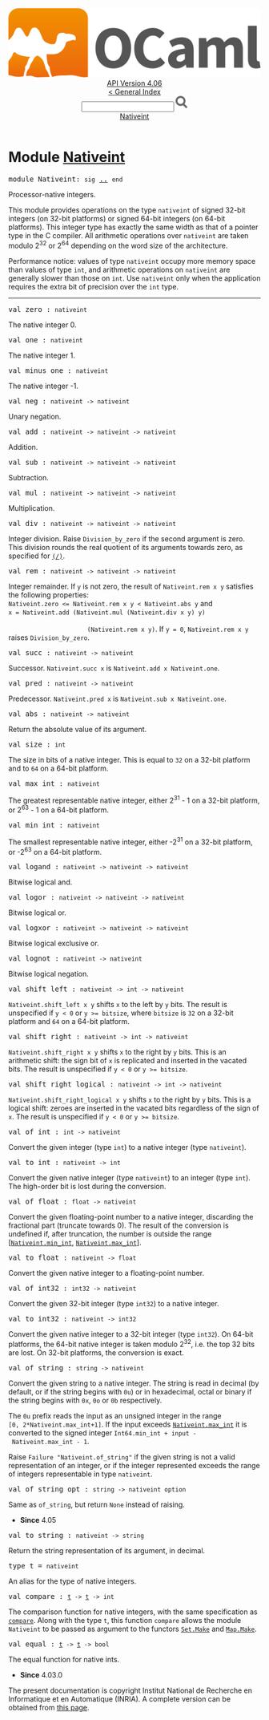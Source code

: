 <!-- ((! set title API !)) ((! set documentation !)) ((! set api !)) ((! set nobreadcrumb !)) -->
<div class="api"><header><nav class="toc brand"><a class="brand" href="https://ocaml.org/"><img src="colour-logo-gray.svg" class="svg" alt="OCaml"></a></nav><nav class="toc"><div class="toc_version"><a href="/docs" id="version-select">API Version 4.06</a></div><a href="index.html">&lt; General Index</a><div class="api_search"><input type="text" name="apisearch" id="api_search" oninput="mySearch(false);" onkeypress="this.oninput();" onclick="this.oninput();" onpaste="this.oninput();">
<img src="search_icon.svg" alt="Search" class="svg" onclick="mySearch(false)"></div>
<div id="search_results"></div><div class="toc_title"><a href="#top">Nativeint</a></div><ul></ul></nav></header>

<h1>Module <a href="type_Nativeint.html">Nativeint</a></h1>

<pre><span id="MODULENativeint"><span class="keyword">module</span> Nativeint</span>: <code class="code"><span class="keyword">sig</span></code> <a href="Nativeint.html">..</a> <code class="code"><span class="keyword">end</span></code></pre><div class="info module top">
<div class="info-desc">
<p>Processor-native integers.</p>

<p>This module provides operations on the type <code class="code">nativeint</code> of
   signed 32-bit integers (on 32-bit platforms) or
   signed 64-bit integers (on 64-bit platforms).
   This integer type has exactly the same width as that of a
   pointer type in the C compiler.  All arithmetic operations over
   <code class="code">nativeint</code> are taken modulo 2<sup class="superscript">32</sup> or 2<sup class="superscript">64</sup> depending
   on the word size of the architecture.</p>

<p>Performance notice: values of type <code class="code">nativeint</code> occupy more memory
   space than values of type <code class="code">int</code>, and arithmetic operations on
   <code class="code">nativeint</code> are generally slower than those on <code class="code">int</code>.  Use <code class="code">nativeint</code>
   only when the application requires the extra bit of precision
   over the <code class="code">int</code> type.</p>
</div>
</div>
<hr width="100%">

<pre><span id="VALzero"><span class="keyword">val</span> zero</span> : <code class="type">nativeint</code></pre><div class="info ">
<div class="info-desc">
<p>The native integer 0.</p>
</div>
</div>

<pre><span id="VALone"><span class="keyword">val</span> one</span> : <code class="type">nativeint</code></pre><div class="info ">
<div class="info-desc">
<p>The native integer 1.</p>
</div>
</div>

<pre><span id="VALminus_one"><span class="keyword">val</span> minus_one</span> : <code class="type">nativeint</code></pre><div class="info ">
<div class="info-desc">
<p>The native integer -1.</p>
</div>
</div>

<pre><span id="VALneg"><span class="keyword">val</span> neg</span> : <code class="type">nativeint -&gt; nativeint</code></pre><div class="info ">
<div class="info-desc">
<p>Unary negation.</p>
</div>
</div>

<pre><span id="VALadd"><span class="keyword">val</span> add</span> : <code class="type">nativeint -&gt; nativeint -&gt; nativeint</code></pre><div class="info ">
<div class="info-desc">
<p>Addition.</p>
</div>
</div>

<pre><span id="VALsub"><span class="keyword">val</span> sub</span> : <code class="type">nativeint -&gt; nativeint -&gt; nativeint</code></pre><div class="info ">
<div class="info-desc">
<p>Subtraction.</p>
</div>
</div>

<pre><span id="VALmul"><span class="keyword">val</span> mul</span> : <code class="type">nativeint -&gt; nativeint -&gt; nativeint</code></pre><div class="info ">
<div class="info-desc">
<p>Multiplication.</p>
</div>
</div>

<pre><span id="VALdiv"><span class="keyword">val</span> div</span> : <code class="type">nativeint -&gt; nativeint -&gt; nativeint</code></pre><div class="info ">
<div class="info-desc">
<p>Integer division.  Raise <code class="code"><span class="constructor">Division_by_zero</span></code> if the second
   argument is zero.  This division rounds the real quotient of
   its arguments towards zero, as specified for <a href="Pervasives.html#VAL(/)"><code class="code">(/)</code></a>.</p>
</div>
</div>

<pre><span id="VALrem"><span class="keyword">val</span> rem</span> : <code class="type">nativeint -&gt; nativeint -&gt; nativeint</code></pre><div class="info ">
<div class="info-desc">
<p>Integer remainder.  If <code class="code">y</code> is not zero, the result
   of <code class="code"><span class="constructor">Nativeint</span>.rem&nbsp;x&nbsp;y</code> satisfies the following properties:
   <code class="code"><span class="constructor">Nativeint</span>.zero&nbsp;&lt;=&nbsp;<span class="constructor">Nativeint</span>.rem&nbsp;x&nbsp;y&nbsp;&lt;&nbsp;<span class="constructor">Nativeint</span>.abs&nbsp;y</code> and
   <code class="code">x&nbsp;=&nbsp;<span class="constructor">Nativeint</span>.add&nbsp;(<span class="constructor">Nativeint</span>.mul&nbsp;(<span class="constructor">Nativeint</span>.div&nbsp;x&nbsp;y)&nbsp;y)<br>
&nbsp;&nbsp;&nbsp;&nbsp;&nbsp;&nbsp;&nbsp;&nbsp;&nbsp;&nbsp;&nbsp;&nbsp;&nbsp;&nbsp;&nbsp;&nbsp;&nbsp;&nbsp;&nbsp;&nbsp;&nbsp;&nbsp;(<span class="constructor">Nativeint</span>.rem&nbsp;x&nbsp;y)</code>.
   If <code class="code">y&nbsp;=&nbsp;0</code>, <code class="code"><span class="constructor">Nativeint</span>.rem&nbsp;x&nbsp;y</code> raises <code class="code"><span class="constructor">Division_by_zero</span></code>.</p>
</div>
</div>

<pre><span id="VALsucc"><span class="keyword">val</span> succ</span> : <code class="type">nativeint -&gt; nativeint</code></pre><div class="info ">
<div class="info-desc">
<p>Successor.
   <code class="code"><span class="constructor">Nativeint</span>.succ&nbsp;x</code> is <code class="code"><span class="constructor">Nativeint</span>.add&nbsp;x&nbsp;<span class="constructor">Nativeint</span>.one</code>.</p>
</div>
</div>

<pre><span id="VALpred"><span class="keyword">val</span> pred</span> : <code class="type">nativeint -&gt; nativeint</code></pre><div class="info ">
<div class="info-desc">
<p>Predecessor.
   <code class="code"><span class="constructor">Nativeint</span>.pred&nbsp;x</code> is <code class="code"><span class="constructor">Nativeint</span>.sub&nbsp;x&nbsp;<span class="constructor">Nativeint</span>.one</code>.</p>
</div>
</div>

<pre><span id="VALabs"><span class="keyword">val</span> abs</span> : <code class="type">nativeint -&gt; nativeint</code></pre><div class="info ">
<div class="info-desc">
<p>Return the absolute value of its argument.</p>
</div>
</div>

<pre><span id="VALsize"><span class="keyword">val</span> size</span> : <code class="type">int</code></pre><div class="info ">
<div class="info-desc">
<p>The size in bits of a native integer.  This is equal to <code class="code">32</code>
   on a 32-bit platform and to <code class="code">64</code> on a 64-bit platform.</p>
</div>
</div>

<pre><span id="VALmax_int"><span class="keyword">val</span> max_int</span> : <code class="type">nativeint</code></pre><div class="info ">
<div class="info-desc">
<p>The greatest representable native integer,
   either 2<sup class="superscript">31</sup> - 1 on a 32-bit platform,
   or 2<sup class="superscript">63</sup> - 1 on a 64-bit platform.</p>
</div>
</div>

<pre><span id="VALmin_int"><span class="keyword">val</span> min_int</span> : <code class="type">nativeint</code></pre><div class="info ">
<div class="info-desc">
<p>The smallest representable native integer,
   either -2<sup class="superscript">31</sup> on a 32-bit platform,
   or -2<sup class="superscript">63</sup> on a 64-bit platform.</p>
</div>
</div>

<pre><span id="VALlogand"><span class="keyword">val</span> logand</span> : <code class="type">nativeint -&gt; nativeint -&gt; nativeint</code></pre><div class="info ">
<div class="info-desc">
<p>Bitwise logical and.</p>
</div>
</div>

<pre><span id="VALlogor"><span class="keyword">val</span> logor</span> : <code class="type">nativeint -&gt; nativeint -&gt; nativeint</code></pre><div class="info ">
<div class="info-desc">
<p>Bitwise logical or.</p>
</div>
</div>

<pre><span id="VALlogxor"><span class="keyword">val</span> logxor</span> : <code class="type">nativeint -&gt; nativeint -&gt; nativeint</code></pre><div class="info ">
<div class="info-desc">
<p>Bitwise logical exclusive or.</p>
</div>
</div>

<pre><span id="VALlognot"><span class="keyword">val</span> lognot</span> : <code class="type">nativeint -&gt; nativeint</code></pre><div class="info ">
<div class="info-desc">
<p>Bitwise logical negation.</p>
</div>
</div>

<pre><span id="VALshift_left"><span class="keyword">val</span> shift_left</span> : <code class="type">nativeint -&gt; int -&gt; nativeint</code></pre><div class="info ">
<div class="info-desc">
<p><code class="code"><span class="constructor">Nativeint</span>.shift_left&nbsp;x&nbsp;y</code> shifts <code class="code">x</code> to the left by <code class="code">y</code> bits.
   The result is unspecified if <code class="code">y&nbsp;&lt;&nbsp;0</code> or <code class="code">y&nbsp;&gt;=&nbsp;bitsize</code>,
   where <code class="code">bitsize</code> is <code class="code">32</code> on a 32-bit platform and
   <code class="code">64</code> on a 64-bit platform.</p>
</div>
</div>

<pre><span id="VALshift_right"><span class="keyword">val</span> shift_right</span> : <code class="type">nativeint -&gt; int -&gt; nativeint</code></pre><div class="info ">
<div class="info-desc">
<p><code class="code"><span class="constructor">Nativeint</span>.shift_right&nbsp;x&nbsp;y</code> shifts <code class="code">x</code> to the right by <code class="code">y</code> bits.
   This is an arithmetic shift: the sign bit of <code class="code">x</code> is replicated
   and inserted in the vacated bits.
   The result is unspecified if <code class="code">y&nbsp;&lt;&nbsp;0</code> or <code class="code">y&nbsp;&gt;=&nbsp;bitsize</code>.</p>
</div>
</div>

<pre><span id="VALshift_right_logical"><span class="keyword">val</span> shift_right_logical</span> : <code class="type">nativeint -&gt; int -&gt; nativeint</code></pre><div class="info ">
<div class="info-desc">
<p><code class="code"><span class="constructor">Nativeint</span>.shift_right_logical&nbsp;x&nbsp;y</code> shifts <code class="code">x</code> to the right
   by <code class="code">y</code> bits.
   This is a logical shift: zeroes are inserted in the vacated bits
   regardless of the sign of <code class="code">x</code>.
   The result is unspecified if <code class="code">y&nbsp;&lt;&nbsp;0</code> or <code class="code">y&nbsp;&gt;=&nbsp;bitsize</code>.</p>
</div>
</div>

<pre><span id="VALof_int"><span class="keyword">val</span> of_int</span> : <code class="type">int -&gt; nativeint</code></pre><div class="info ">
<div class="info-desc">
<p>Convert the given integer (type <code class="code">int</code>) to a native integer
   (type <code class="code">nativeint</code>).</p>
</div>
</div>

<pre><span id="VALto_int"><span class="keyword">val</span> to_int</span> : <code class="type">nativeint -&gt; int</code></pre><div class="info ">
<div class="info-desc">
<p>Convert the given native integer (type <code class="code">nativeint</code>) to an
   integer (type <code class="code">int</code>).  The high-order bit is lost during
   the conversion.</p>
</div>
</div>

<pre><span id="VALof_float"><span class="keyword">val</span> of_float</span> : <code class="type">float -&gt; nativeint</code></pre><div class="info ">
<div class="info-desc">
<p>Convert the given floating-point number to a native integer,
   discarding the fractional part (truncate towards 0).
   The result of the conversion is undefined if, after truncation,
   the number is outside the range
   [<a href="Nativeint.html#VALmin_int"><code class="code"><span class="constructor">Nativeint</span>.min_int</code></a>, <a href="Nativeint.html#VALmax_int"><code class="code"><span class="constructor">Nativeint</span>.max_int</code></a>].</p>
</div>
</div>

<pre><span id="VALto_float"><span class="keyword">val</span> to_float</span> : <code class="type">nativeint -&gt; float</code></pre><div class="info ">
<div class="info-desc">
<p>Convert the given native integer to a floating-point number.</p>
</div>
</div>

<pre><span id="VALof_int32"><span class="keyword">val</span> of_int32</span> : <code class="type">int32 -&gt; nativeint</code></pre><div class="info ">
<div class="info-desc">
<p>Convert the given 32-bit integer (type <code class="code">int32</code>)
   to a native integer.</p>
</div>
</div>

<pre><span id="VALto_int32"><span class="keyword">val</span> to_int32</span> : <code class="type">nativeint -&gt; int32</code></pre><div class="info ">
<div class="info-desc">
<p>Convert the given native integer to a
   32-bit integer (type <code class="code">int32</code>).  On 64-bit platforms,
   the 64-bit native integer is taken modulo 2<sup class="superscript">32</sup>,
   i.e. the top 32 bits are lost.  On 32-bit platforms,
   the conversion is exact.</p>
</div>
</div>

<pre><span id="VALof_string"><span class="keyword">val</span> of_string</span> : <code class="type">string -&gt; nativeint</code></pre><div class="info ">
<div class="info-desc">
<p>Convert the given string to a native integer.
   The string is read in decimal (by default, or if the string 
   begins with <code class="code">0u</code>) or in hexadecimal, octal or binary if the
   string begins with <code class="code">0x</code>, <code class="code">0o</code> or <code class="code">0b</code> respectively.</p>

<p>The <code class="code">0u</code> prefix reads the input as an unsigned integer in the range
   <code class="code">[0,&nbsp;2*<span class="constructor">Nativeint</span>.max_int+1]</code>.  If the input exceeds <a href="Nativeint.html#VALmax_int"><code class="code"><span class="constructor">Nativeint</span>.max_int</code></a>
   it is converted to the signed integer
   <code class="code"><span class="constructor">Int64</span>.min_int&nbsp;+&nbsp;input&nbsp;-&nbsp;<span class="constructor">Nativeint</span>.max_int&nbsp;-&nbsp;1</code>.</p>

<p>Raise <code class="code"><span class="constructor">Failure</span>&nbsp;<span class="string">"Nativeint.of_string"</span></code> if the given string is not
   a valid representation of an integer, or if the integer represented
   exceeds the range of integers representable in type <code class="code">nativeint</code>.</p>
</div>
</div>

<pre><span id="VALof_string_opt"><span class="keyword">val</span> of_string_opt</span> : <code class="type">string -&gt; nativeint option</code></pre><div class="info ">
<div class="info-desc">
<p>Same as <code class="code">of_string</code>, but return <code class="code"><span class="constructor">None</span></code> instead of raising.</p>
</div>
<ul class="info-attributes">
<li><b>Since</b> 4.05</li>
</ul>
</div>

<pre><span id="VALto_string"><span class="keyword">val</span> to_string</span> : <code class="type">nativeint -&gt; string</code></pre><div class="info ">
<div class="info-desc">
<p>Return the string representation of its argument, in decimal.</p>
</div>
</div>

<pre><span id="TYPEt"><span class="keyword">type</span> <code class="type"></code>t</span> = <code class="type">nativeint</code> </pre>
<div class="info ">
<div class="info-desc">
<p>An alias for the type of native integers.</p>
</div>
</div>


<pre><span id="VALcompare"><span class="keyword">val</span> compare</span> : <code class="type"><a href="Nativeint.html#TYPEt">t</a> -&gt; <a href="Nativeint.html#TYPEt">t</a> -&gt; int</code></pre><div class="info ">
<div class="info-desc">
<p>The comparison function for native integers, with the same specification as
    <a href="Pervasives.html#VALcompare"><code class="code">compare</code></a>.  Along with the type <code class="code">t</code>, this function <code class="code">compare</code>
    allows the module <code class="code"><span class="constructor">Nativeint</span></code> to be passed as argument to the functors
    <a href="Set.Make.html"><code class="code"><span class="constructor">Set</span>.<span class="constructor">Make</span></code></a> and <a href="Map.Make.html"><code class="code"><span class="constructor">Map</span>.<span class="constructor">Make</span></code></a>.</p>
</div>
</div>

<pre><span id="VALequal"><span class="keyword">val</span> equal</span> : <code class="type"><a href="Nativeint.html#TYPEt">t</a> -&gt; <a href="Nativeint.html#TYPEt">t</a> -&gt; bool</code></pre><div class="info ">
<div class="info-desc">
<p>The equal function for native ints.</p>
</div>
<ul class="info-attributes">
<li><b>Since</b> 4.03.0</li>
</ul>
</div>
<div class="copyright">The present documentation is copyright Institut National de Recherche en Informatique et en Automatique (INRIA). A complete version can be obtained from <a href="http://caml.inria.fr/pub/docs/manual-ocaml/">this page</a>.</div></div>